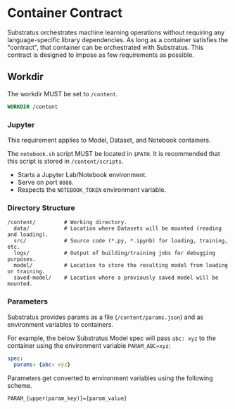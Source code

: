 # Container Contract

Substratus orchestrates machine learning operations without requiring any language-specific library dependencies. As long as a container satisfies the "contract", that container can be orchestrated with Substratus. This contract is designed to impose as few requirements as possible.

## Workdir

The workdir MUST be set to `/content`.

```Dockerfile
WORKDIR /content
```

### Jupyter

This requirement applies to Model, Dataset, and Notebook containers.

The `notebook.sh` script MUST be located in `$PATH`. It is recommended that this script is stored in `/content/scripts`.

* Starts a Jupyter Lab/Notebook environment.
* Serve on port `8888`.
* Respects the `NOTEBOOK_TOKEN` environment variable.

### Directory Structure

```
/content/         # Working directory.
  data/           # Location where Datasets will be mounted (reading and loading).
  src/            # Source code (*.py, *.ipynb) for loading, training, etc.
  logs/           # Output of building/training jobs for debugging purposes.
  model/          # Location to store the resulting model from loading or training.
  saved-model/    # Location where a previously saved model will be mounted.
```

### Parameters

Substratus provides params as a file (`/content/params.json`) and as environment variables to containers.

For example, the below Substratus Model spec will pass `abc: xyz`
to the container using the environment variable `PARAM_ABC=xyz`:

```yaml
spec:
  params: {abc: xyz}
```

Parameters get converted to environment variables using the following scheme.

`PARAM_{upper(param_key)}={param_value}`
